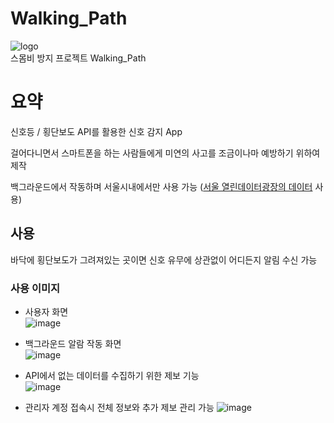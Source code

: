 # Walking_Path
![logo](https://user-images.githubusercontent.com/29244603/122157779-69cf0500-cea6-11eb-8c38-facd4bd2e54b.png)<br>
스몸비 방지 프로젝트 Walking_Path

# 요약
신호등 / 횡단보도 API를 활용한 신호 감지 App 

걸어다니면서 스마트폰을 하는 사람들에게 미연의 사고를 조금이나마 예방하기 위하여 제작 

백그라운드에서 작동하며 서울시내에서만 사용 가능 ([서울 열린데이터광장의 데이터](https://data.seoul.go.kr/) 사용)

## 사용
바닥에 횡단보도가 그려져있는 곳이면 신호 유무에 상관없이 어디든지 알림 수신 가능 <br>

### 사용 이미지
- 사용자 화면<br>
![image](https://user-images.githubusercontent.com/29244603/122157845-8cf9b480-cea6-11eb-855c-ebef765f4171.png)

- 백그라운드 알람 작동 화면<br>
![image](https://user-images.githubusercontent.com/29244603/122158085-fc6fa400-cea6-11eb-8581-5d1e671c1166.png)

- API에서 없는 데이터를 수집하기 위한 제보 기능<br>
![image](https://user-images.githubusercontent.com/29244603/122158157-1b6e3600-cea7-11eb-91e3-722676d57c6b.png)

- 관리자 계정 접속시 전체 정보와 추가 제보 관리 가능
![image](https://user-images.githubusercontent.com/29244603/122158205-32ad2380-cea7-11eb-95c7-cf7d26e4d53c.png)

